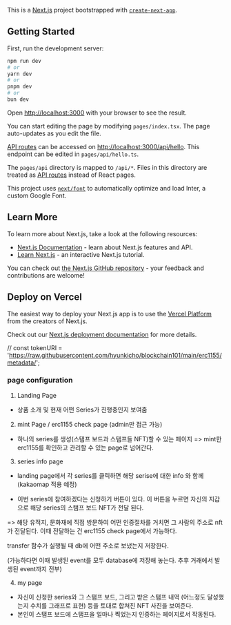 This is a [Next.js](https://nextjs.org/) project bootstrapped with [`create-next-app`](https://github.com/vercel/next.js/tree/canary/packages/create-next-app).

## Getting Started

First, run the development server:

```bash
npm run dev
# or
yarn dev
# or
pnpm dev
# or
bun dev
```

Open [http://localhost:3000](http://localhost:3000) with your browser to see the result.

You can start editing the page by modifying `pages/index.tsx`. The page auto-updates as you edit the file.

[API routes](https://nextjs.org/docs/api-routes/introduction) can be accessed on [http://localhost:3000/api/hello](http://localhost:3000/api/hello). This endpoint can be edited in `pages/api/hello.ts`.

The `pages/api` directory is mapped to `/api/*`. Files in this directory are treated as [API routes](https://nextjs.org/docs/api-routes/introduction) instead of React pages.

This project uses [`next/font`](https://nextjs.org/docs/basic-features/font-optimization) to automatically optimize and load Inter, a custom Google Font.

## Learn More

To learn more about Next.js, take a look at the following resources:

- [Next.js Documentation](https://nextjs.org/docs) - learn about Next.js features and API.
- [Learn Next.js](https://nextjs.org/learn) - an interactive Next.js tutorial.

You can check out [the Next.js GitHub repository](https://github.com/vercel/next.js/) - your feedback and contributions are welcome!

## Deploy on Vercel

The easiest way to deploy your Next.js app is to use the [Vercel Platform](https://vercel.com/new?utm_medium=default-template&filter=next.js&utm_source=create-next-app&utm_campaign=create-next-app-readme) from the creators of Next.js.

Check out our [Next.js deployment documentation](https://nextjs.org/docs/deployment) for more details.

// const tokenURI = 'https://raw.githubusercontent.com/hyunkicho/blockchain101/main/erc1155/metadata/';

### page configuration

1. Landing Page

- 상품 소개 및 현재 어떤 Series가 진행중인지 보여줌

2. mint Page / erc1155 check page (admin만 접근 가능)

- 하나의 series를 생성(스탬프 보드과 스탬프들 NFT)할 수 있는 페이지
  => mint한 erc1155를 확인하고 관리할 수 있는 page로 넘어간다.

3. series info page

- landing page에서 각 series를 클릭하면 해당 serise에 대한 info 와 함께 (kakaomap 적용 예정)

- 이번 series에 참여하겠다는 신청하기 버튼이 있다. 이 버튼을 누르면 자신의 지갑으로 해당 series의 스탬프 보드 NFT가 전달 된다.

=> 해당 유적지, 문화재에 직접 방문하여 어떤 인증절차를 거치면 그 사람의 주소로 nft가 전달된다. 이때 전달하는 건 erc1155 check page에서 가능하다.

transfer 함수가 실행될 때 db에 어떤 주소로 보냈는지 저장한다.

(가능하다면 이때 발생된 event를 모두 database에 저장해 놓는다. 추후 거래에서 발생된 event까지 전부)

4. my page

- 자신이 신청한 series와 그 스탬프 보드, 그리고 받은 스탬프 내역 (어느정도 달성했는지 수치를 그래프로 표현) 등을 토대로 합쳐진 NFT 사진을 보여준다.
- 본인이 스탬프 보드에 스탬프을 얼마나 찍었는지 인증하는 페이지로서 작동된다.

